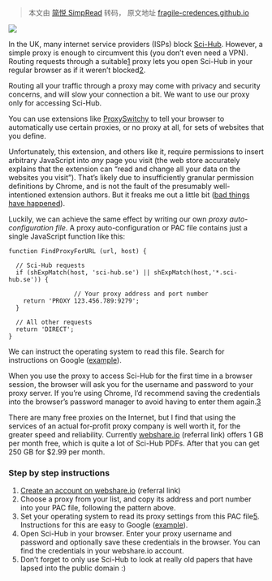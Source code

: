 > 本文由 [简悦 SimpRead](http://ksria.com/simpread/) 转码， 原文地址 [fragile-credences.github.io](https://fragile-credences.github.io/scihub-proxy/)

![](https://fragile-credences.github.io/images/sci-hub-proxy.png)

In the UK, many internet service providers (ISPs) block [Sci-Hub](https://www.ncbi.nlm.nih.gov/pmc/articles/PMC5832410/). However, a simple proxy is enough to circumvent this (you don’t even need a VPN). Routing requests through a suitable[1](#fn:bl) proxy lets you open Sci-Hub in your regular browser as if it weren’t blocked[2](#fn:reverse-lookup).

Routing all your traffic through a proxy may come with privacy and security concerns, and will slow your connection a bit. We want to use our proxy only for accessing Sci-Hub.

You can use extensions like [ProxySwitchy](https://chrome.google.com/webstore/detail/proxy-switchyomega/padekgcemlokbadohgkifijomclgjgif) to tell your browser to automatically use certain proxies, or no proxy at all, for sets of websites that you define.

Unfortunately, this extension, and others like it, require permissions to insert arbitrary JavaScript into _any_ page you visit (the web store accurately explains that the extension can “read and change all your data on the websites you visit”). That’s likely due to insufficiently granular permission definitions by Chrome, and is not the fault of the presumably well-intentioned extension authors. But it freaks me out a little bit ([bad things have happened](https://robertheaton.com/2018/07/02/stylish-browser-extension-steals-your-internet-history/)).

Luckily, we can achieve the same effect by writing our own _proxy auto-configuration file_. A proxy auto-configuration or PAC file contains just a single JavaScript function like this:

```
function FindProxyForURL (url, host) {
  
  // Sci-Hub requests
  if (shExpMatch(host, 'sci-hub.se') || shExpMatch(host,'*.sci-hub.se')) {

                  // Your proxy address and port number
    return 'PROXY 123.456.789:9279'; 
  }

  // All other requests
  return 'DIRECT';
}
```

We can instruct the operating system to read this file. Search for instructions on Google ([example](https://www.google.com/search?q=proxy+auto+configuration+file+mac+os)).

When you use the proxy to access Sci-Hub for the first time in a browser session, the browser will ask you for the username and password to your proxy server. If you’re using Chrome, I’d recommend saving the credentials into the browser’s password manager to avoid having to enter them again.[3](#fn:save-password)

There are many free proxies on the Internet, but I find that using the services of an actual for-profit proxy company is well worth it, for the greater speed and reliability. Currently [webshare.io](https://www.webshare.io/proxy-server?referral_code=1uknewljmt9y) (referral link) offers 1 GB per month free, which is quite a lot of Sci-Hub PDFs. After that you can get 250 GB for $2.99 per month.

### Step by step instructions

1.  [Create an account on webshare.io](https://www.webshare.io/?referral_code=1uknewljmt9y) (referral link)
2.  Choose a proxy from your list, and copy its address and port number into your PAC file, following the pattern above.
3.  Set your operating system to read its proxy settings from this PAC file[5](#fn:proxyWIN). Instructions for this are easy to Google ([example](https://www.google.com/search?q=proxy+auto+configuration+file+mac+os)).
4.  Open Sci-Hub in your browser. Enter your proxy username and password and optionally save these credentials in the browser. You can find the credentials in your webshare.io account.
5.  Don’t forget to only use Sci-Hub to look at really old papers that have lapsed into the public domain :)